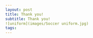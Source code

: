 ```yaml
---
layout: post
title: Thank you!  
subtitle: Thank you!  
![uniform](images/Soccer uniform.jpg)
tags: 
---
```


